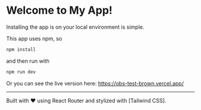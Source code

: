 # Welcome to My App!

Installing the app is on your local environment is simple.

This app uses npm, so

```bash
npm install
```

and then run with

```bash
npm run dev
```

Or you can see the live version here:
https://obs-test-brown.vercel.app/

---

Built with ❤️ using React Router and stylized with [Tailwind CSS].
